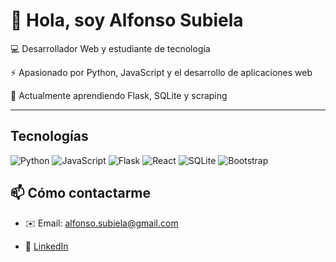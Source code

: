 # 👋 Hola, soy Alfonso Subiela 

💻 Desarrollador Web y estudiante de tecnología  

⚡ Apasionado por Python, JavaScript y el desarrollo de aplicaciones web  

🌱 Actualmente aprendiendo Flask, SQLite y scraping  


---

##  Tecnologías
![Python](https://img.shields.io/badge/Python-3776AB?style=for-the-badge&logo=python&logoColor=white)
![JavaScript](https://img.shields.io/badge/JavaScript-323330?style=for-the-badge&logo=javascript&logoColor=F7DF1E)
![Flask](https://img.shields.io/badge/Flask-000000?style=for-the-badge&logo=flask&logoColor=white)
![React](https://img.shields.io/badge/React-20232A?style=for-the-badge&logo=react&logoColor=61DAFB)
![SQLite](https://img.shields.io/badge/SQLite-07405E?style=for-the-badge&logo=sqlite&logoColor=white)
![Bootstrap](https://img.shields.io/badge/Bootstrap-563D7C?style=for-the-badge&logo=bootstrap&logoColor=white)



## 📫 Cómo contactarme

- ✉️ Email: alfonso.subiela@gmail.com
  
- 💼 [LinkedIn](https://linkedin.com/in/alfonso-subiela)  
